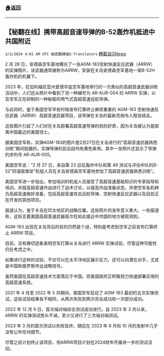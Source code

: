 ###  [:house:返回](README.md)
---


## 【秘翻在线】携带高超音速导弹的B-52轰炸机抵进中共国附近
`3/3/2024 4:01 AM UTC 秘密翻譯組G-Translators` [轉載自GNews](https://gnews.org/articles/2360121)

2 月 28 日，安德森空军基地曝光了一张AGM-183空射快速反应武器（ARRW）的实弹图片，该武器通常被称为ARRW，安装在关岛安德森空军基地一架B-52H轰炸机的机翼下。

2023 年，在加利福尼亚州爱德华兹空军基地举行的一次类似的高超音速武器训练活动中，人们还从照片中看到了另一种编号为 AR-AUR-004 的 ARRW 实弹，以及空军正在研制的一种秘密的喷气式高超音速巡航导弹。

与此同时，鉴于美国空军早些时候宣布打算终止麻烦重重的 AGM-183 空射快速反应武器（ARRW）高超音速武器项目，该导弹在关岛的最新亮相令人瞠目结舌。

这些图片引起了人们对在关岛部署高超音速导弹的目的好奇，因为关岛被认为是距离中国最近的美国领土。

据美国空军称，实弹AGM-183的图片是2月27日在关岛进行的“高超音速武器熟悉训练”期间拍摄的，实弹导弹的前后段均有黄色条带。其中一张照片还显示了导弹的序列号 AR-AUR-005。

美国空军说：“2 月 27 日，来自第 23 远征轰炸中队和第 49 测试与评估中队的B-52“同温层堡垒”机组人员在关岛安德森空军基地参加了高超音速武器熟悉训练”。

美国空军进一步指出，参加培训的机组人员接受了高超音速基础知识的专家指导和培训，并就高超音速作战进行了战术讨论，以提高作战准备状态，并使空军各机种为高超音速做好准备，包括高超音速攻击巡航导弹、空射快速反应武器以及目前正在开发的其他项目。

报道认为，鉴于关岛在印太地区的战略位置，这些照片的发布意义重大。一些报道称，这标志着美国高超音速武器首次在如此接近中共国的地方被观测到。

AGM-183 出现在关岛背后的目的仍然是个谜，特别是考虑到空军之前宣布打算终止 ARRW 项目。

目前，没有确切迹象表明空军打算从关岛进行 ARRW 实弹试验，尽管这种可能性仍在考虑之中。

如果进行这样的试验，不仅可以在太平洋地区展示实力，还可以向潜在对手，尤其是中国和俄罗斯传达战略信号。

虽然美国在高超音速技术方面落后于中国，但美国政府正积极努力快速部署实用的高超音速系统。

2021 年 4 月至 2022 年 5 月期间，美国空军启动了 AGM-183 最初的五次实弹测试。这些试验结果各不相同，从两次失败到两次完全成功和一次部分成功。

2022 年 12 月 9 日，首次端对端综合测试成功进行。自 2023 年 3 月以来，ARRW 的实弹测试势头不减，至少又进行了三次端对端测试。

2023 年 3 月的首次测试以失败告终，随后在 2023 年 8 月和 10 月的发射中几乎没有公布任何细节。

尽管之前计划终止该项目，但ARRW项目计划在2024财年开展进一步的测试活动。
